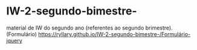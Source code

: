 # IW-2-segundo-bimestre-
material de IW do segundo ano (referentes ao segundo brimestre). 
(Formulário) https://ryllary.github.io/IW-2-segundo-bimestre-/Formulário-jquery

